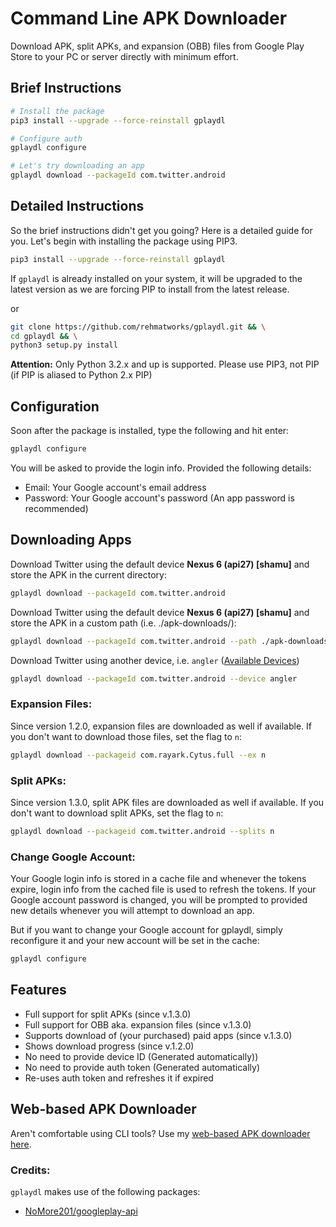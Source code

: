 # Command Line APK Downloader
Download APK, split APKs, and expansion (OBB) files from Google Play Store to your PC or server directly with minimum effort.

## Brief Instructions
```bash
# Install the package
pip3 install --upgrade --force-reinstall gplaydl

# Configure auth
gplaydl configure

# Let's try downloading an app
gplaydl download --packageId com.twitter.android
```

## Detailed Instructions
So the brief instructions didn't get you going? Here is a detailed guide for you. Let's begin with installing the package using PIP3.

```bash
pip3 install --upgrade --force-reinstall gplaydl
```

If `gplaydl` is already installed on your system, it will be upgraded to the latest version as we are forcing PIP to install from the latest release.

or

```bash
git clone https://github.com/rehmatworks/gplaydl.git && \
cd gplaydl && \
python3 setup.py install
```
**Attention:** Only Python 3.2.x and up is supported. Please use PIP3, not PIP (if PIP is aliased to Python 2.x PIP)

## Configuration
Soon after the package is installed, type the following and hit enter:

```bash
gplaydl configure
```

You will be asked to provide the login info. Provided the following details:

* Email: Your Google account's email address
* Password: Your Google account's password (An app password is recommended)

## Downloading Apps
Download Twitter using the default device **Nexus 6 (api27) [shamu]** and store the APK in the current directory:

```bash
gplaydl download --packageId com.twitter.android
```

Download Twitter using the default device **Nexus 6 (api27) [shamu]** and store the APK in a custom path (i.e. ./apk-downloads/):

```bash
gplaydl download --packageId com.twitter.android --path ./apk-downloads/
```

Download Twitter using another device, i.e. `angler` ([Available Devices](https://github.com/NoMore201/googleplay-api/blob/master/gpapi/device.properties))

```bash
gplaydl download --packageId com.twitter.android --device angler
```

### Expansion Files:
Since version 1.2.0, expansion files are downloaded as well if available. If you don't want to download those files, set the flag to `n`:

```bash
gplaydl download --packageid com.rayark.Cytus.full --ex n
```

### Split APKs:
Since version 1.3.0, split APK files are downloaded as well if available. If you don't want to download split APKs, set the flag to `n`:

```bash
gplaydl download --packageid com.twitter.android --splits n
```

### Change Google Account:
Your Google login info is stored in a cache file and whenever the tokens expire, login info from the cached file is used to refresh the tokens. If your Google account password is changed, you will be prompted to provided new details whenever you will attempt to download an app.

But if you want to change your Google account for gplaydl, simply reconfigure it and your new account will be set in the cache:

```bash
gplaydl configure
```

## Features
* Full support for split APKs (since v.1.3.0)
* Full support for OBB aka. expansion files (since v.1.3.0)
* Supports download of (your purchased) paid apps (since v.1.3.0)
* Shows download progress (since v.1.2.0)
* No need to provide device ID (Generated automatically))
* No need to provide auth token (Generated automatically)
* Re-uses auth token and refreshes it if expired

## Web-based APK Downloader
Aren't comfortable using CLI tools? Use my <a href="https://apkbucket.net/apk-downloader/">web-based APK downloader here</a>.

### Credits:
`gplaydl` makes use of the following packages:

* [NoMore201/googleplay-api](https://github.com/NoMore201/googleplay-api/)
